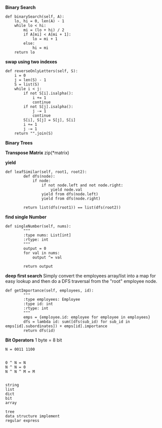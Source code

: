 **Binary Search**
```
def binarySearch(self, A):
    lo, hi = 0, len(A) - 1
    while lo < hi:
        mi = (lo + hi) / 2
        if A[mi] < A[mi + 1]:
            lo = mi + 1
        else:
            hi = mi
    return lo
```

**swap using two indexes**
```
def reverseOnlyLetters(self, S):
    i = 0
    j = len(S) - 1
    S = list(S)
    while i < j:
        if not S[i].isalpha():
            i += 1
            continue
        if not S[j].isalpha():
            j -= 1
            continue
        S[i], S[j] = S[j], S[i]
        i += 1
        j -= 1
    return "".join(S)
```

**Binary Trees**

**Transpose Matrix**
zip(*matrix)

**yield**
```
def leafSimilar(self, root1, root2):
        def dfs(node):
            if node:
                if not node.left and not node.right:
                    yield node.val
                yield from dfs(node.left)
                yield from dfs(node.right)

        return list(dfs(root1)) == list(dfs(root2))
```

**find single Number**
```
def singleNumber(self, nums):
        """
        :type nums: List[int]
        :rtype: int
        """
        output = 0
        for val in nums:
            output ^= val
            
        return output
```

**deep first search**
Simply convert the employees array/list into a map for easy lookup and then do a DFS traversal from the "root" employee node.
```
def getImportance(self, employees, id):
        """
        :type employees: Employee
        :type id: int
        :rtype: int
        """
        emps = {employee.id: employee for employee in employees}
        dfs = lambda id: sum([dfs(sub_id) for sub_id in emps[id].subordinates]) + emps[id].importance
        return dfs(id) 
```

**Bit Operators**
1 byte = 8 bit
```
N = 0011 1100


0 ^ N = N
N ^ N = 0
N ^ N ^ M = M


string
list
dict
bit
array

tree
data structure implement
regular express